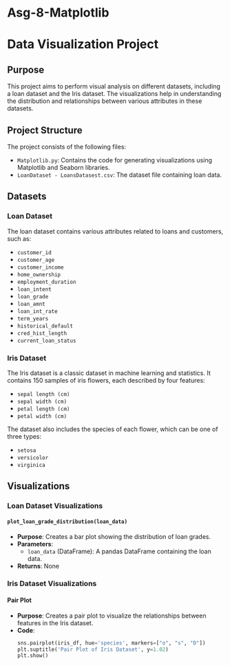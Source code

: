 # Asg-8-Matplotlib
# Data Visualization Project

## Purpose
This project aims to perform visual analysis on different datasets, including a loan dataset and the Iris dataset. The visualizations help in understanding the distribution and relationships between various attributes in these datasets.

## Project Structure
The project consists of the following files:
- `Matplotlib.py`: Contains the code for generating visualizations using Matplotlib and Seaborn libraries.
- `LoanDataset - LoansDatasest.csv`: The dataset file containing loan data.

## Datasets

### Loan Dataset
The loan dataset contains various attributes related to loans and customers, such as:
- `customer_id`
- `customer_age`
- `customer_income`
- `home_ownership`
- `employment_duration`
- `loan_intent`
- `loan_grade`
- `loan_amnt`
- `loan_int_rate`
- `term_years`
- `historical_default`
- `cred_hist_length`
- `current_loan_status`

### Iris Dataset
The Iris dataset is a classic dataset in machine learning and statistics. It contains 150 samples of iris flowers, each described by four features:
- `sepal length (cm)`
- `sepal width (cm)`
- `petal length (cm)`
- `petal width (cm)`

The dataset also includes the species of each flower, which can be one of three types:
- `setosa`
- `versicolor`
- `virginica`

## Visualizations

### Loan Dataset Visualizations
#### `plot_loan_grade_distribution(loan_data)`
- **Purpose**: Creates a bar plot showing the distribution of loan grades.
- **Parameters**: 
  - `loan_data` (DataFrame): A pandas DataFrame containing the loan data.
- **Returns**: None

### Iris Dataset Visualizations
#### Pair Plot
- **Purpose**: Creates a pair plot to visualize the relationships between features in the Iris dataset.
- **Code**:
  ```python
  sns.pairplot(iris_df, hue='species', markers=["o", "s", "D"])
  plt.suptitle('Pair Plot of Iris Dataset', y=1.02)
  plt.show()
